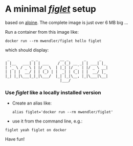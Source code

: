 # A minimal [*figlet*](http://www.figlet.org) setup

based on [alpine](https://hub.docker.com/_/alpine/). The complete image is just over 6 MB big ...

Run a container from this image like:

    docker run --rm mwendler/figlet hello figlet

which should display:

```
 _          _ _          __ _       _      _
| |__   ___| | | ___    / _(_) __ _| | ___| |_
| '_ \ / _ \ | |/ _ \  | |_| |/ _` | |/ _ \ __|
| | | |  __/ | | (_) | |  _| | (_| | |  __/ |_
|_| |_|\___|_|_|\___/  |_| |_|\__, |_|\___|\__|
                         |___/
```

### Use *figlet* like a locally installed version

* Create an alias like:

    ```alias figlet='docker run --rm mwendler/figlet'```

* use it from the command line, e.g.:

 ```figlet yeah figlet on docker```


Have fun!
